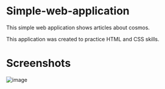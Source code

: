 # Simple-web-application
This simple web application shows articles about cosmos. 

This application was created to practice HTML and CSS skills.

# Screenshots
![image](https://user-images.githubusercontent.com/109473854/197017232-87cdc367-63e5-4152-9f09-629deb613ba0.png)

